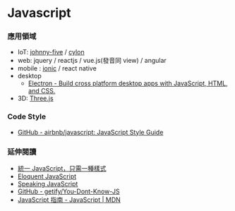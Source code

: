 # Javascript

### 應用領域

* IoT: [johnny-five](http://johnny-five.io/) / [cylon](https://cylonjs.com/)
* web: jquery / reactjs / vue.js(發音同 view) / angular
* mobile : [ionic](https://ionicframework.com/) / react native
* desktop
  * [Electron - Build cross platform desktop apps with JavaScript, HTML, and CSS.](https://electron.atom.io/)
* 3D: [Three.js](https://threejs.org/)

<!-- [劍橋英文詞典](http://dictionary.cambridge.org/zht/%E8%A9%9E%E5%85%B8/%E8%8B%B1%E8%AA%9E-%E6%BC%A2%E8%AA%9E-%E7%B9%81%E9%AB%94/) -->
<!-- https://cdict.net/ -->

### Code Style

* [GitHub - airbnb/javascript: JavaScript Style Guide](https://github.com/airbnb/javascript)

### 延伸閱讀

* [統一 JavaScript，只需一種樣式](http://standardjs.com/readme-zhtw)
* [Eloquent JavaScript](http://eloquentjavascript.net/)
* [Speaking JavaScript](http://speakingjs.com/es5/index.html)
* [GitHub - getify/You-Dont-Know-JS](https://github.com/getify/You-Dont-Know-JS)
* [JavaScript 指南 - JavaScript | MDN](https://developer.mozilla.org/zh-TW/docs/Web/JavaScript/Guide)
